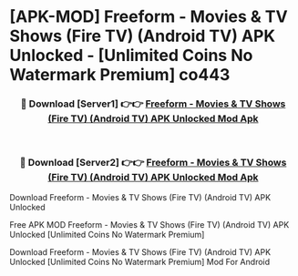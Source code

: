 # [APK-MOD] Freeform - Movies & TV Shows (Fire TV) (Android TV) APK Unlocked - [Unlimited Coins No Watermark Premium] co443



<div align="center">
<h3>🔴 Download [Server1] 👉👉 <a href="https://momento.my/?title=Freeform_-_Movies_&_TV_Shows_(Fire_TV)_(Android_TV)_APK_Unlocked">Freeform - Movies & TV Shows (Fire TV) (Android TV) APK Unlocked Mod Apk</a></h3><br>

<h3>🔴 Download [Server2] 👉👉 <a href="https://momento.my/?title=Freeform_-_Movies_&_TV_Shows_(Fire_TV)_(Android_TV)_APK_Unlocked">Freeform - Movies & TV Shows (Fire TV) (Android TV) APK Unlocked Mod Apk</a></h3>
</div>



Download Freeform - Movies & TV Shows (Fire TV) (Android TV) APK Unlocked 

Free APK MOD Freeform - Movies & TV Shows (Fire TV) (Android TV) APK Unlocked [Unlimited Coins No Watermark Premium]

Download Freeform - Movies & TV Shows (Fire TV) (Android TV) APK Unlocked [Unlimited Coins No Watermark Premium] Mod For Android
